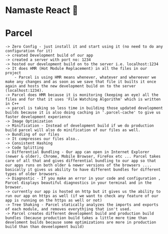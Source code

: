 # Namaste React 🚀

# Parcel
    -> Zero Config - just install it and start using it (no need to do any configuration for it) 
    -> created Development build of our app
    -> created a server with port no: 1234
    -> hosted our development build on to the server i.e. localhost:1234
    -> It does HMR (Hot Module Replacement) in all the files in our project
        - Parcel is using HMR means whenever, whatever and whereever we make any changes and as soon as we save that file it builts it once again and hosts the new development build on to the server (localhost:1234).
    -> Parcel does HMR because it is monitoring (keeping an eye) all the files and for that it uses 'File Watching Algorithm' which is written in C++
    -> parcel is taking so less time in building those updated development builds because it is also doing caching in '.parcel-cache' to give us faster development experience
    -> Image Optimization
    -> Minification - Instead of development build if we do production build parcel will also do minification of our files as well.
    -> Bundling of our files
    -> It compresses our files also..
    -> Consistent Hashing
    -> Code Splitting
    -> Differential Bundling - Our app can open in Internet Explorer (newer & older), Chrome, Mobile Browser, FireFox etc ... Parcel takes care of all that and gives differential bundling to our app so that our apps runs on both older & newer versions of the browsers .... basically it gives us ability to have different bundles for different types of older browsers.
    -> Diagnostic - If you make an error in your code and configuration , Parcel displays beautiful diagnostics in your terminal and in the browser.
    -> currently our app is hosted on http but it gives us the ability to run our app on https as well (if we want to check any feature of our app is running on the https as well or not)
    -> Tree Shaking - Parcel statically analyzes the imports and exports of each module, and removes everythjing that isn't used.
    -> Parcel creates different development build and production build bundles (because production build takes a little more time than develoment builds because some optimizations are more in production build than than deveelopment build)